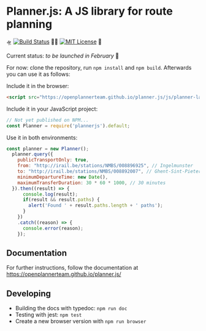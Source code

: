 # Planner.js: A JS library for route planning

🛸 [![Build Status](https://travis-ci.org/openplannerteam/planner.js.svg?branch=dev)](https://travis-ci.org/openplannerteam/planner.js) 🚴‍♂️ [![MIT License](https://img.shields.io/github/license/openplannerteam/planner.js.svg?maxAge=2592000)](https://github.com/openplannerteam/planner.js/blob/master/LICENSE) 🚉

Current status: _to be launched in February_ 🚀

For now: clone the repository, run `npm install` and `npm build`. Afterwards you can use it as follows:

Include it in the browser:
```html
<script src="https://openplannerteam.github.io/planner.js/js/planner-latest.js"></script>
```

Include it in your JavaScript project:
```javascript
// Not yet published on NPM...
const Planner = require('plannerjs').default;
```

Use it in both environments:
```javascript
const planner = new Planner();
  planner.query({
    publicTransportOnly: true,
    from: "http://irail.be/stations/NMBS/008896925", // Ingelmunster
    to: "http://irail.be/stations/NMBS/008892007", // Ghent-Sint-Pieters
    minimumDepartureTime: new Date(),
    maximumTransferDuration: 30 * 60 * 1000, // 30 minutes
  }).then((result) => {
      console.log(result);
      if(result && result.paths) {
        alert('Found ' + result.paths.length + ' paths');
      }
    })
    .catch((reason) => {
      console.error(reason);
    });
```

## Documentation

For further instructions, follow the documentation at https://openplannerteam.github.io/planner.js/

## Developing

 * Building the docs with typedoc: `npm run doc`
 * Testing with jest: `npm test`
 * Create a new browser version with `npm run browser`
